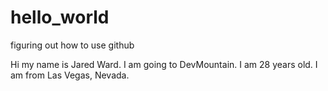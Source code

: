 # hello_world
figuring out how to use github


Hi my name is Jared Ward. I am going to DevMountain. I am 28 years old. I am from Las Vegas, Nevada.
